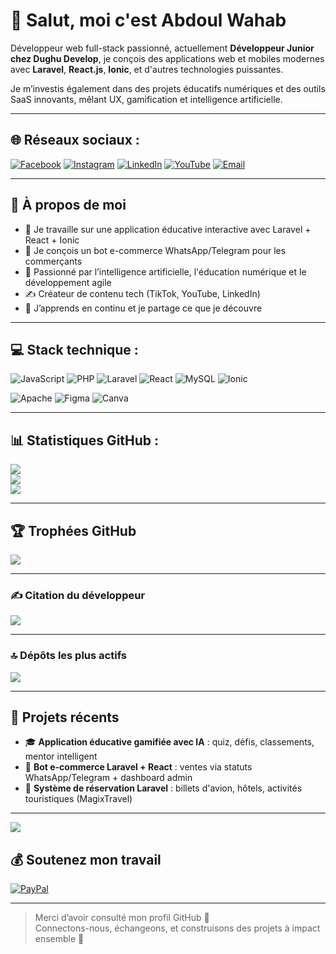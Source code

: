 # 👋 Salut, moi c'est Abdoul Wahab

Développeur web full-stack passionné, actuellement **Développeur Junior chez Dughu Develop**, je conçois des applications web et mobiles modernes avec **Laravel**, **React.js**, **Ionic**, et d'autres technologies puissantes.

Je m’investis également dans des projets éducatifs numériques et des outils SaaS innovants, mêlant UX, gamification et intelligence artificielle.

---

## 🌐 Réseaux sociaux :
[![Facebook](https://img.shields.io/badge/Facebook-%231877F2.svg?logo=Facebook&logoColor=white)](https://facebook.com/ouedraogoa2)
[![Instagram](https://img.shields.io/badge/Instagram-%23E4405F.svg?logo=Instagram&logoColor=white)](https://instagram.com/ouedraogo14)
[![LinkedIn](https://img.shields.io/badge/LinkedIn-%230077B5.svg?logo=linkedin&logoColor=white)](https://linkedin.com/in/abdoul-wahab-ouedraogo-a93306292)
[![YouTube](https://img.shields.io/badge/YouTube-%23FF0000.svg?logo=YouTube&logoColor=white)](https://youtube.com/@abdalwahabbensaid3772)
[![Email](https://img.shields.io/badge/Email-D14836?logo=gmail&logoColor=white)](mailto:ouedabdoulwahab@hotmail.com)

---

## 🚀 À propos de moi

- 🔭 Je travaille sur une application éducative interactive avec Laravel + React + Ionic  
- 🤖 Je conçois un bot e-commerce WhatsApp/Telegram pour les commerçants  
- 🧠 Passionné par l’intelligence artificielle, l'éducation numérique et le développement agile  
- ✍️ Créateur de contenu tech (TikTok, YouTube, LinkedIn)  
- 🌱 J’apprends en continu et je partage ce que je découvre

---

## 💻 Stack technique :
![JavaScript](https://img.shields.io/badge/javascript-%23323330.svg?style=for-the-badge&logo=javascript&logoColor=%23F7DF1E)
![PHP](https://img.shields.io/badge/php-%23777BB4.svg?style=for-the-badge&logo=php&logoColor=white)
![Laravel](https://img.shields.io/badge/laravel-%23FF2D20.svg?style=for-the-badge&logo=laravel&logoColor=white)
![React](https://img.shields.io/badge/react-%2320232a.svg?style=for-the-badge&logo=react&logoColor=%2361DAFB)
![MySQL](https://img.shields.io/badge/mysql-4479A1.svg?style=for-the-badge&logo=mysql&logoColor=white)
![Ionic](https://img.shields.io/badge/Ionic-3880FF?style=for-the-badge&logo=ionic&logoColor=white)
<!--![TailwindCSS](https://img.shields.io/badge/tailwindcss-%2338B2AC.svg?style=for-the-badge&logo=tailwind-css&logoColor=white)
![Docker](https://img.shields.io/badge/docker-%230db7ed.svg?style=for-the-badge&logo=docker&logoColor=white)
![AWS](https://img.shields.io/badge/AWS-%23FF9900.svg?style=for-the-badge&logo=amazon-aws&logoColor=white)-->
![Apache](https://img.shields.io/badge/apache-%23D42029.svg?style=for-the-badge&logo=apache&logoColor=white)
![Figma](https://img.shields.io/badge/figma-%23F24E1E.svg?style=for-the-badge&logo=figma&logoColor=white)
![Canva](https://img.shields.io/badge/Canva-%2300C4CC.svg?style=for-the-badge&logo=Canva&logoColor=white)

---

## 📊 Statistiques GitHub :
![](https://github-readme-stats.vercel.app/api?username=Abdalbensaid&theme=dark&hide_border=false&include_all_commits=true&count_private=true)  
![](https://nirzak-streak-stats.vercel.app/?user=Abdalbensaid&theme=dark&hide_border=false)  
![](https://github-readme-stats.vercel.app/api/top-langs/?username=Abdalbensaid&theme=dark&hide_border=false&include_all_commits=true&count_private=true&layout=compact)

---

## 🏆 Trophées GitHub
![](https://github-profile-trophy.vercel.app/?username=Abdalbensaid&theme=radical&no-frame=false&no-bg=true&margin-w=4)

---

### ✍️ Citation du développeur
![](https://quotes-github-readme.vercel.app/api?type=horizontal&theme=radical)

---

### 🔝 Dépôts les plus actifs
![](https://github-contributor-stats.vercel.app/api?username=Abdalbensaid&limit=5&theme=default&combine_all_yearly_contributions=true)

---

## 🚀 Projets récents

- 🎓 **Application éducative gamifiée avec IA** : quiz, défis, classements, mentor intelligent  
- 🤖 **Bot e-commerce Laravel + React** : ventes via statuts WhatsApp/Telegram + dashboard admin  
- 🧾 **Système de réservation Laravel** : billets d'avion, hôtels, activités touristiques (MagixTravel)

---

[![](https://visitcount.itsvg.in/api?id=Abdalbensaid&icon=0&color=0)](https://visitcount.itsvg.in)

## 💰 Soutenez mon travail
[![PayPal](https://img.shields.io/badge/PayPal-00457C?style=for-the-badge&logo=paypal&logoColor=white)](https://paypal.me/abdalbensaid@gmail.com)

---

> Merci d’avoir consulté mon profil GitHub 🙌  
> Connectons-nous, échangeons, et construisons des projets à impact ensemble 🚀

